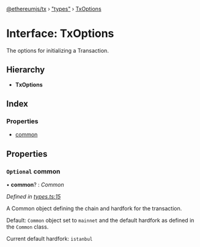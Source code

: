 [@ethereumjs/tx](../README.md) › ["types"](../modules/_types_.md) › [TxOptions](_types_.txoptions.md)

# Interface: TxOptions

The options for initializing a Transaction.

## Hierarchy

* **TxOptions**

## Index

### Properties

* [common](_types_.txoptions.md#optional-common)

## Properties

### `Optional` common

• **common**? : *Common*

*Defined in [types.ts:15](https://github.com/ethereumjs/ethereumjs-vm/blob/master/packages/tx/src/types.ts#L15)*

A Common object defining the chain and hardfork for the transaction.

Default: `Common` object set to `mainnet` and the default hardfork as defined in the `Common` class.

Current default hardfork: `istanbul`
